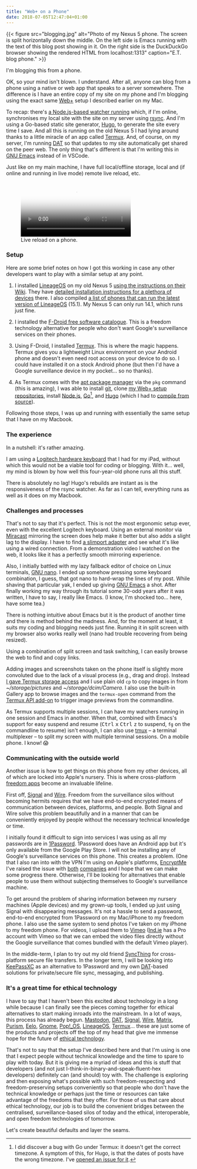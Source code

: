 ```yaml
---
title: "Web+ on a Phone"
date: 2018-07-05T12:47:04+01:00
---
```


{{< figure src="blogging.jpg" alt="Photo of my Nexus 5 phone. The screen is split horizontally down the middle. On the left side is Emacs running with the text of this blog post showing in it. On the right side is the DuckDuckGo browser showing the rendered HTML from localhost:1313" caption="E.T. blog phone." >}}

I'm blogging this from a phone.

OK, so your mind isn't blown. I understand. After all, anyone can blog from a phone using a native or web app that speaks to a server somewhere. The difference is I have an entire copy of my site on my phone and I'm blogging using the exact same [Web+](/2018/06/26/web+/) setup I described earlier on my Mac.

To recap: there's [a Node.js-based watcher running](https://source.ind.ie/ar.al/sync) which, if I'm online, synchronises my local site with the site on my server using [rsync](https://rsync.samba.org/). And I'm using a Go-based static site generator, [Hugo](https://gohugo.io), to generate the site every time I save.  And all this is running on the old Nexus 5 I had lying around thanks to a little miracle of an app called [Termux](https://termux.com/). And, of course, on my server, I'm running [DAT](https://datproject.org) so that updates to my site automatically get shared on the peer web. The only thing that's different is that I'm writing this in [GNU Emacs](https://www.gnu.org/software/emacs/) instead of in VSCode.

Just like on my main machine, I have full local/offline storage, local and (if online and running in live mode) remote live reload, etc.

<figure>
  <video controls src="https://player.vimeo.com/external/278310665.hd.mp4?s=b9921ca43511ea5180abddad05edaf2e0689d348&profile_id=175" poster="https://i.vimeocdn.com/video/711309596.jpg?mw=1920&mh=1080&q=70"><a href='https://vimeo.com/278310665'>Video of static site generation with live reload on my phone.</a></video>
  <figcaption>Live reload on a phone.</figcaption>
</figure>

### Setup

Here are some brief notes on how I got this working in case any other developers want to play with a similar setup at any point.

1. I installed [LineageOS](https://lineageos.org/) on my old Nexus 5 [using the instructions on their Wiki](https://wiki.lineageos.org/devices/hammerhead).  They have [detailed installation instructions for a plethora of devices](https://wiki.lineageos.org/devices/) there. I also compiled [a list of phones that can run the latest version of LineageOS](https://ar.al/2018/07/03/phones-lineageos-15.1-is-officially-supported-on/) (15.1). My Nexus 5 can only run 14.1, which runs just fine.

2. I installed the [F-Droid free software catalogue](https://f-droid.org/). This is a freedom technology alternative for people who don't want Google's surveillance services on their phones.

3. Using F-Droid, I installed [Termux](https://termux.com). This is where the magic happens. Termux gives you a lightweight Linux environment on your Android phone and doesn't even need root access on your device to do so. I could have installed it on a stock Android phone (but then I'd have a Google surveillance device in my pocket... so no thanks).

4. As Termux comes with the [apt package manager](https://wiki.debian.org/Apt) via the `pkg` command (this is amazing), I was able to install [git](https://git-scm.com/), clone [my Web+ setup repositories](https://source.ind.ie/ar.al), install [Node.js](https://nodejs.org), [Go](https://golang.org)[^1], and [Hugo](https://gohugo.io) (which I had to [compile from source](https://gohugo.io/getting-started/installing#fetch-from-github)).

Following those steps, I was up and running with essentially the same setup that I have on my Macbook.

### The experience

In a nutshell: it's rather amazing.

I am using a [Logitech hardware keyboard](https://www.logitech.com/en-sg/product/ultrathin-keyboard-cover) that I had for my iPad, without which this would not be a viable tool for coding or blogging. With it... well, my mind is blown by how well this four-year-old phone runs all this stuff.

There is absolutely no lag! Hugo's rebuilds are instant as is the responsiveness of the rsync watcher. As far as I can tell, everything runs as well as it does on my Macbook.

### Challenges and processes

That's not to say that it's perfect. This is not the most ergonomic setup ever, even with the excellent Logitech keyboard. Using an external monitor via [Miracast](https://en.m.wikipedia.org/wiki/Miracast) mirroring the screen does help make it better but also adds a slight lag to the display. I have to find [a slimport adapter](https://en.m.wikipedia.org/wiki/DisplayPort#SlimPort) and see what it's like using a wired connection. From a demonstration video I watched on the web, it looks like it has a perfectly smooth mirroring experience.

Also, I initially battled with my lazy fallback editor of choice on Linux terminals, [GNU nano](https://www.nano-editor.org/). I ended up somehow pressing some keyboard combination, I guess, that got nano to hard-wrap the lines of my post. While shaving that particular yak, I ended up giving [GNU Emacs](https://www.gnu.org/software/emacs/) a shot. After finally working my way through its tutorial some 30-odd years after it was written, I have to say, I really like Emacs. (I know, I'm shocked too... here, have some tea.)

There is nothing intuitive about Emacs but it is the product of another time and there is method behind the madness. And, for the moment at least, it suits my coding and blogging needs just fine. Running it in split screen with my browser also works really well (nano had trouble recovering from being resized).

Using a combination of split screen and task switching, I can easily browse the web to find and copy links.

Adding images and screenshots taken on the phone itself is slightly more convoluted due to the lack of a visual process (e.g., drag and drop). Instead [I gave Termux storage access](https://wiki.termux.com/wiki/Termux-setup-storage) and I use plain old `cp` to copy images in from _~/storage/pictures_ and _~/storage/dcim/Camera_. I also use the built-in Gallery app to browse images and the `termux-open` command from the [Termux API add-on](https://termux.com/add-on-api.html) to trigger image previews from the commandline.

As Termux supports multiple sessions, I can have my watchers running in one session and Emacs in another. When that, combined with Emacs's support for easy suspend and resume (<kbd>Ctrl</kbd> <kbd>x</kbd> <kbd>Ctrl</kbd> <kbd>z</kbd> to suspend, `fg` on the commandline to resume) isn't enough, I can also use [tmux](https://github.com/tmux/tmux/wiki) &ndash; a terminal multiplexer &ndash; to split my screen with multiple terminal sessions. On a mobile phone. I know! 😱

### Communicating with the outside world

Another issue is how to get things on this phone from my other devices, all of which are locked into Apple's nursery. This is where cross-platform [freedom apps](https://www.fsf.org/about/what-is-free-software) become an invaluable lifeline.

First off, [Signal](https://www.signal.org/) and [Wire](https://wire.com/en/). Freedom from the surveillance silos without becoming hermits requires that we have end-to-end encrypted means of communication between devices, platforms, and people. Both Signal and Wire solve this problem beautifully and in a manner that can be conveniently enjoyed by people without the necessary technical knowledge or time.

I initially found it difficult to sign into services I was using as all my passwords are in [1Password](https://1password.com/). 1Password does have an Android app but it's only available from the Google Play Store. I will not be installing any of Google's surveillance services on this phone. This creates a problem. (One that I also ran into with the VPN I'm using on Apple's platforms, [EncryptMe](https://encryptme.com.) I've raised the issue with [both](https://twitter.com/aral/status/1014560504038256647) [companies](https://twitter.com/aral/status/1014814579120070656) and I hope that we can make some progress there. Otherwise, I'll be looking for alternatives that enable people to use them without subjecting themselves to Google's surveillance machine.

To get around the problem of sharing information between my nursery machines (Apple devices) and my grown-up tools, I ended up just using Signal with disappearing messages. It's not a hassle to send a password, end-to-end encrypted from 1Password on my Mac/iPhone to my freedom phone. I also use the same system to send photos I've taken on my iPhone to my freedom phone. For videos, I upload them to [Vimeo](https://vimeo.com) ([Ind.ie](https://ind.ie) has a Pro account with Vimeo so that we can embed the video files directly without the Google surveillance that comes bundled with the default Vimeo player).

In the middle-term, I plan to try out my old friend [SyncThing](https://syncthing.net) for cross-platform secure file transfers. In the longer term, I will be looking into [KeePassXC](https://keepassxc.org/) as an alternative to 1Password and my own [DAT](https://datproject.org)-based solutions for private/secure file sync, messaging, and publishing.

### It's a great time for ethical technology

I have to say that I haven't been this excited about technology in a long while because I can finally see the pieces coming together for ethical alternatives to start making inroads into the mainstream. In a lot of ways, this process has already begun. [Mastodon](https://joinmastodon.org), [DAT](https://datproject.org), [Signal](https://signal.org), [Wire](https://wire.com/en/), [Matrix](https://matrix.org), [Purism](https://puri.sm), [Eelo](https://www.eelo.io/), [Gnome](https://www.gnome.org/), [Pop!_OS](https://system76.com/pop), [LineageOS](https://lineageos.org/), [Termux](https://termux.com/)... these are just some of the products and projects off the top of my head that give me immense hope for the future of [ethical technology](https://ind.ie/ethical-design). 

That's not to say that the setup I've described here and that I'm using is one that I expect people without technical knowledge and the time to spare to play with today. But it is giving me a myriad of ideas and this is stuff that developers (and not just I-think-in-binary-and-speak-fluent-hex developers) definitely can (and should) toy with. The challenge is exploring and then exposing what's possible with such freedom-respecting and freedom-preserving setups conveniently so that people who don't have the technical knowledge or perhaps just the time or resources can take advantage of the freedoms that they offer. For those of us that care about ethical technology, our job is to build the convenient bridges between the centralised, surveillance-based silos of today and the ethical, interoperable, and open freedom technologies of tomorrow.

Let's create beautiful defaults and layer the seams.

[^1]: I did discover a bug with Go under Termux: it doesn't get the correct timezone. A symptom of this, for Hugo, is that the dates of posts have the wrong timezone. I've [opened an issue for it](https://github.com/termux/termux-app/issues/760).
